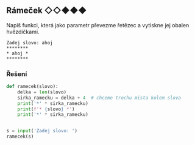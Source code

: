 ## Rámeček ◇◇◆◆◆

Napiš funkci, která jako parametr převezme řetězec a vytiskne jej obalen hvězdičkami.

```text
Zadej slovo: ahoj
********
* ahoj *
********
```

### Řešení

```python
def ramecek(slovo):
    delka = len(slovo)
    sirka_ramecku = delka + 4  # chceme trochu mista kolem slova
    print('*' * sirka_ramecku)
    print(f'* {slovo} *')
    print('*' * sirka_ramecku)


s = input('Zadej slovo: ')
ramecek(s)
```